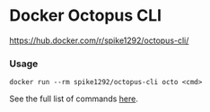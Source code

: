 # Docker Octopus CLI

https://hub.docker.com/r/spike1292/octopus-cli/

### Usage

    docker run --rm spike1292/octopus-cli octo <cmd>

See the full list of commands [here](https://octopus.com/docs/api-and-integration/octo.exe-command-line).
